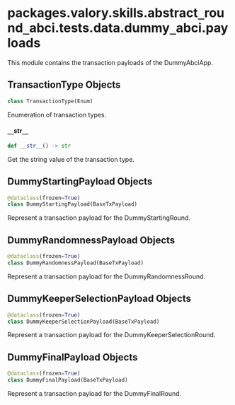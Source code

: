 <a id="packages.valory.skills.abstract_round_abci.tests.data.dummy_abci.payloads"></a>

# packages.valory.skills.abstract`_`round`_`abci.tests.data.dummy`_`abci.payloads

This module contains the transaction payloads of the DummyAbciApp.

<a id="packages.valory.skills.abstract_round_abci.tests.data.dummy_abci.payloads.TransactionType"></a>

## TransactionType Objects

```python
class TransactionType(Enum)
```

Enumeration of transaction types.

<a id="packages.valory.skills.abstract_round_abci.tests.data.dummy_abci.payloads.TransactionType.__str__"></a>

#### `__`str`__`

```python
def __str__() -> str
```

Get the string value of the transaction type.

<a id="packages.valory.skills.abstract_round_abci.tests.data.dummy_abci.payloads.DummyStartingPayload"></a>

## DummyStartingPayload Objects

```python
@dataclass(frozen=True)
class DummyStartingPayload(BaseTxPayload)
```

Represent a transaction payload for the DummyStartingRound.

<a id="packages.valory.skills.abstract_round_abci.tests.data.dummy_abci.payloads.DummyRandomnessPayload"></a>

## DummyRandomnessPayload Objects

```python
@dataclass(frozen=True)
class DummyRandomnessPayload(BaseTxPayload)
```

Represent a transaction payload for the DummyRandomnessRound.

<a id="packages.valory.skills.abstract_round_abci.tests.data.dummy_abci.payloads.DummyKeeperSelectionPayload"></a>

## DummyKeeperSelectionPayload Objects

```python
@dataclass(frozen=True)
class DummyKeeperSelectionPayload(BaseTxPayload)
```

Represent a transaction payload for the DummyKeeperSelectionRound.

<a id="packages.valory.skills.abstract_round_abci.tests.data.dummy_abci.payloads.DummyFinalPayload"></a>

## DummyFinalPayload Objects

```python
@dataclass(frozen=True)
class DummyFinalPayload(BaseTxPayload)
```

Represent a transaction payload for the DummyFinalRound.

